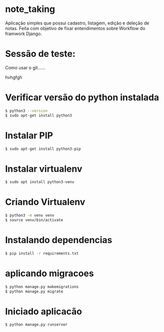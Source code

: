 # note_taking
Aplicação simples que possui cadastro, listagem, edição e deleção de notas. Feita com objetivo de fixar entendimentos sobre Workflow do framwork Django.

# Sessão de teste:

Como usar o git......

hvhgfgh

# Verificar versão do python instalada

```bash
$ python3 --version
$ sudo apt-get install python3
```

# Instalar PIP 

```bash
$ sudo apt-get install python3-pip
```

# Instalar virtualenv 

```bash
$ sudo apt install python3-venv
```

# Criando Virtualenv

```bash
$ python3 -m venv venv
$ source venv/bin/activate
```

# Instalando dependencias

```bash
$ pip install -r requirements.txt
```

# aplicando migracoes

```bash
$ python manage.py makemigrations
$ python manage.py migrate
```

# Iniciado aplicacão

```bash
$ python manage.py runserver
```
